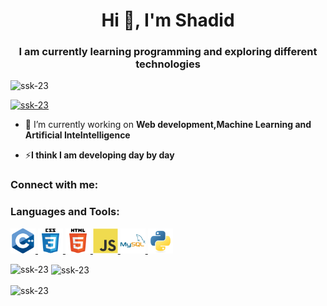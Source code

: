 <h1 align="center">Hi 👋, I'm Shadid </h1>
<h3 align="center">I am currently learning programming and exploring different technologies</h3>

<p align="left"> <img src="https://komarev.com/ghpvc/?username=ssk-23&label=Profile%20views&color=0e75b6&style=flat" alt="ssk-23" /> </p>

<p align="left"> <a href="https://github.com/ryo-ma/github-profile-trophy"><img src="https://github-profile-trophy.vercel.app/?username=ssk-23" alt="ssk-23" /></a> </p>

- 🔭 I’m currently working on **Web development,Machine Learning and Artificial InteIntelligence**

- ⚡**I think I am developing day by day**

<h3 align="left">Connect with me:</h3>
<p align="left">
</p>

<h3 align="left">Languages and Tools:</h3>
<p align="left"> <a href="https://www.w3schools.com/cpp/" target="_blank" rel="noreferrer"> <img src="https://raw.githubusercontent.com/devicons/devicon/master/icons/cplusplus/cplusplus-original.svg" alt="cplusplus" width="40" height="40"/> </a> <a href="https://www.w3schools.com/css/" target="_blank" rel="noreferrer"> <img src="https://raw.githubusercontent.com/devicons/devicon/master/icons/css3/css3-original-wordmark.svg" alt="css3" width="40" height="40"/> </a> <a href="https://www.w3.org/html/" target="_blank" rel="noreferrer"> <img src="https://raw.githubusercontent.com/devicons/devicon/master/icons/html5/html5-original-wordmark.svg" alt="html5" width="40" height="40"/> </a> <a href="https://developer.mozilla.org/en-US/docs/Web/JavaScript" target="_blank" rel="noreferrer"> <img src="https://raw.githubusercontent.com/devicons/devicon/master/icons/javascript/javascript-original.svg" alt="javascript" width="40" height="40"/> </a> <a href="https://www.mysql.com/" target="_blank" rel="noreferrer"> <img src="https://raw.githubusercontent.com/devicons/devicon/master/icons/mysql/mysql-original-wordmark.svg" alt="mysql" width="40" height="40"/> </a> <a href="https://www.python.org" target="_blank" rel="noreferrer"> <img src="https://raw.githubusercontent.com/devicons/devicon/master/icons/python/python-original.svg" alt="python" width="40" height="40"/> </a> </p>

<p><img align="left" src="https://github-readme-stats.vercel.app/api/top-langs?username=ssk-23&show_icons=true&locale=en&layout=compact" alt="ssk-23" /></p>

<p>&nbsp;<img align="center" src="https://github-readme-stats.vercel.app/api?username=ssk-23&show_icons=true&locale=en" alt="ssk-23" /></p>

<p><img align="center" src="https://github-readme-streak-stats.herokuapp.com/?user=ssk-23&" alt="ssk-23" /></p>
